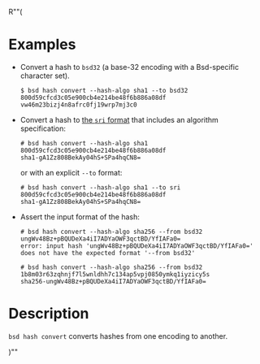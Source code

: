 R""(

# Examples

* Convert a hash to `bsd32` (a base-32 encoding with a Bsd-specific character set).

  ```console
  $ bsd hash convert --hash-algo sha1 --to bsd32 800d59cfcd3c05e900cb4e214be48f6b886a08df
  vw46m23bizj4n8afrc0fj19wrp7mj3c0
  ```

* Convert a hash to [the `sri` format](https://developer.mozilla.org/en-US/docs/Web/Security/Subresource_Integrity) that includes an algorithm specification:

  ```console
  # bsd hash convert --hash-algo sha1 800d59cfcd3c05e900cb4e214be48f6b886a08df
  sha1-gA1Zz808BekAy04hS+SPa4hqCN8=
  ```

  or with an explicit `--to` format:

  ```console
  # bsd hash convert --hash-algo sha1 --to sri 800d59cfcd3c05e900cb4e214be48f6b886a08df
  sha1-gA1Zz808BekAy04hS+SPa4hqCN8=
  ```

* Assert the input format of the hash:

  ```console
  # bsd hash convert --hash-algo sha256 --from bsd32 ungWv48Bz+pBQUDeXa4iI7ADYaOWF3qctBD/YfIAFa0=
  error: input hash 'ungWv48Bz+pBQUDeXa4iI7ADYaOWF3qctBD/YfIAFa0=' does not have the expected format '--from bsd32'

  # bsd hash convert --hash-algo sha256 --from bsd32 1b8m03r63zqhnjf7l5wnldhh7c134ap5vpj0850ymkq1iyzicy5s
  sha256-ungWv48Bz+pBQUDeXa4iI7ADYaOWF3qctBD/YfIAFa0=
  ```

# Description

`bsd hash convert` converts hashes from one encoding to another.

)""
